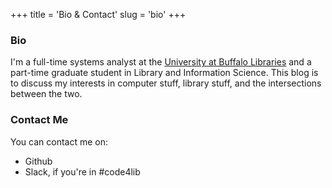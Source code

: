 +++
title = 'Bio & Contact'
slug = 'bio'
+++
### Bio
I'm a full-time systems analyst at the [University at Buffalo Libraries](https://library.buffalo.edu) and a part-time graduate student in Library and Information Science. This blog is to discuss my interests in computer stuff, library stuff, and the intersections between the two. 

### Contact Me
You can contact me on:
- Github
- Slack, if you're in #code4lib
